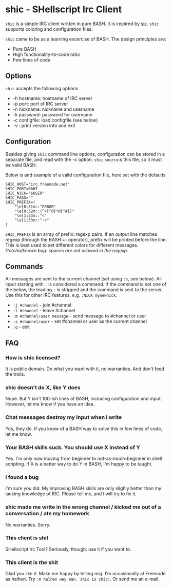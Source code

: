 # shic - SHellscript Irc Client

`shic` is a simple IRC client written in pure BASH. It is inspired by [sic](http://tools.suckless.org/sic). `shic` supports coloring and configuration files.

`shic` came to be as a learning excercise of BASH. The design principles are:

* Pure BASH 
* High functionality-to-code ratio
* Few lines of code

## Options
`shic` accepts the following options

* -h hostname: hostname of IRC server
* -p port: port of IRC server
* -n nickname: nickname and username
* -k password: password for username
* -c configfile: load configfile (see below)
* -v : print version info and exit

## Configuration
Besides giving `shic` command line options, configuration can be stored in a separate file, and read with the -c option. `shic` `source`:s this file, so it must be valid BASH.

Below is and example of a valid configuration file, here set with the defaults


    SHIC_HOST="irc.freenode.net"
    SHIC_PORT=6667
    SHIC_NICK="$USER"
    SHIC_PASS=""
    SHIC_PREFIX=(
        "\e[0;31m::^ERROR"
        "\e[0;32m::(^<[^@]*@[^#])"
        "\e[1;33m::^<"
        "\e[1;33m::^->"
    )

`SHIC_PREFIX` is an array of prefix::regexp pairs. If an output line matches regexp (through the BASH `=~` operator), prefix will be printed before the line. This is best used to set different colors for different messages. *Gotcha/known bug: spaces are not allowed in the regexp.*

## Commands
All messages are sent to the current channel (set using `:s`, see below). All input starting with `:` is considered a command. If the command is not one of the below, the leading `:` is stripped and the command is sent to the server. Use this for other IRC features, e.g. `:NICK mynewnick`.

* `:j #channel` - join #channel
* `:l #channel` - leave #channel
* `:m #channel/user message` - send message to #channel or user
* `:s #channel/user` - set #channel or user as the current channel
* `:q` - exit

## FAQ

### How is shic licensed?
It is public domain. Do what you want with it, no warranties. And don't feed the trolls.

### shic doesn't do X, like Y does
Nope. But Y isn't 100-ish lines of BASH, including configuration and input. However, let me know if you have an idea.

### Chat messages destroy my input when I write
Yes, they do. If you know of a BASH way to solve this in few lines of code, let me know.

### Your BASH skills suck. You should use X instead of Y
Yes. I'm only now moving from beginner to not-as-much-beginner in shell scripting. If X is a better way to do Y in BASH, I'm happy to be taught.

### I found a bug
I'm sure you did. My improving BASH skills are only slighly better than my lacking knowledge of IRC. Please tell me, and I will try to fix it.

### shic made me write in the wrong channel / kicked me out of a conversation / ate my homework
No warranties. Sorry.

### This client is shit
SHellscript Irc Tool? Seriously, though: use it if you want to.

### This client is *the* shit
Glad you like it. Make me happy by telling mig. I'm occasionally at Freenode as halhen. Try `:m halhen Hey man. shic is chic!`. Or send me an e-mail.
